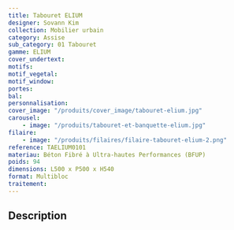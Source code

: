 ```yaml
---
title: Tabouret ELIUM
designer: Sovann Kim
collection: Mobilier urbain
category: Assise
sub_category: 01 Tabouret
gamme: ELIUM
cover_undertext:
motifs:
motif_vegetal:
motif_window:
portes:
bal:
personnalisation:
cover_image: "/produits/cover_image/tabouret-elium.jpg"
carousel:
    - image: "/produits/tabouret-et-banquette-elium.jpg"
filaire:
    - image: "/produits/filaires/filaire-tabouret-elium-2.png"
reference: TAELIUM0101
materiau: Béton Fibré à Ultra-hautes Performances (BFUP)
poids: 94
dimensions: L500 x P500 x H540
format: Multibloc
traitement:
---
```


## Description
